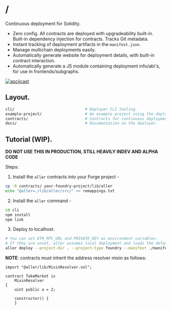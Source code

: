 # /

Continuous deployment for Solidity.

 * Zero config. All contracts are deployed with upgradeability built-in. Built-in dependency injection for contracts. Tracks Git metadata.
 * Instant tracking of deployment artifacts in the `manifest.json`.
 * Manage multichain deployments easily.
 * Automatically generate website for deployment details, with built-in contract interaction.
 * Automatically generate a JS module containing deployment info/abi's, for use in frontends/subgraphs.

[![asciicast](https://asciinema.org/a/555957.svg)](https://asciinema.org/a/555957)

## Layout.

```sh
cli/                               # Deployer CLI tooling.
example-project/                   # An example project using the deployer.
contracts/                         # Contracts for continuous deployment.
docs/                              # Documentation on the deployer.
```

## Tutorial (WIP).

**DO NOT USE THIS IN PRODUCTION, STILL HEAVILY INDEV AND ALPHA CODE**

Steps:

 1. Install the `aller` contracts into your Forge project - 
 
 ```sh
 cp -R contracts/ your-foundry-project/lib/aller
 echo "@aller=./lib/aller/src/" >> remappings.txt
 ```

 2. Install the `aller` command -
 
 ```sh
 cd cli
 npm install
 npm link
 ```
 
 3. Deploy to localhost. 
 
 ```sh
 # You can set ETH_RPC_URL and PRIVATE_KEY as environment variables.
 # If they are unset, aller assumes local deployment and loads the default Hardhat/Founry private key for you.
 aller deploy --project-dir . --project-type foundry --manifest ./manifest.json
 ```

**NOTE**: contracts must inherit the address resolver mixin as follows:

```
import "@aller/lib/MixinResolver.sol";

contract TakeMarket is 
    MixinResolver 
{
	uint public a = 2;

    constructor() {
    }
```